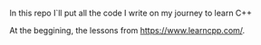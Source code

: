 In this repo I`ll put all the code I write on my journey to learn C++

At the beggining, the lessons from https://www.learncpp.com/.